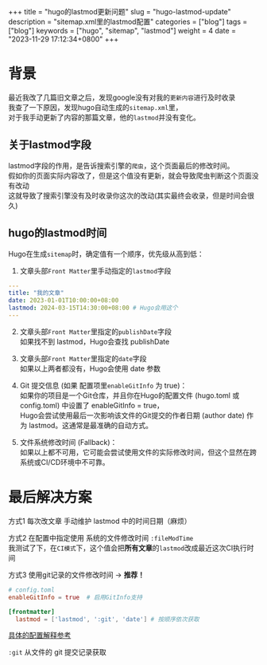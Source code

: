 +++
title = "hugo的lastmod更新问题"
slug = "hugo-lastmod-update"
description = "sitemap.xml里的lastmod配置"
categories = ["blog"]
tags = ["blog"]
keywords = ["hugo", "sitemap", "lastmod"]
weight = 4
date = "2023-11-29 17:12:34+0800"
+++

# 背景

最近我改了几篇旧文章之后，发现google没有对我的`更新内容`进行及时收录  
我查了一下原因，发现hugo自动生成的`sitemap.xml`里，  
对于我手动更新了内容的那篇文章，他的`lastmod`并没有变化。

## 关于lastmod字段
lastmod字段的作用，是告诉搜索引擎的`爬虫`，这个页面最后的修改时间。  
假如你的页面实际内容改了，但是这个值没有更新，就会导致爬虫判断这个页面没有改动    
这就导致了搜索引擎没有及时收录你这次的改动(其实最终会收录，但是时间会很久)

## hugo的lastmod时间

Hugo在生成`sitemap`时，确定<lastmod>值有一个顺序，优先级从高到低：

1. 文章头部`Front Matter`里手动指定的`lastmod`字段
``` Yaml
---
title: "我的文章"
date: 2023-01-01T10:00:00+08:00
lastmod: 2024-03-15T14:30:00+08:00 # Hugo会用这个
---
```

2. 文章头部`Front Matter`里指定的`publishDate`字段  
如果找不到 lastmod，Hugo会查找 publishDate

3. 文章头部`Front Matter`里指定的`date`字段  
如果以上两者都没有，Hugo会使用 date 参数

4. Git 提交信息 (如果 配置项里`enableGitInfo` 为 true)：   
如果你的项目是一个Git仓库，并且你在Hugo的配置文件 (hugo.toml 或 config.toml) 中设置了 enableGitInfo = true，  
Hugo会尝试使用最后一次影响该文件的Git提交的作者日期 (author date) 作为 lastmod。这通常是最准确的自动方式。  

5. 文件系统修改时间 (Fallback)：  
如果以上都不可用，它可能会尝试使用文件的实际修改时间，但这个显然在跨系统或CI/CD环境中不可靠。


# 最后解决方案

方式1 每次改文章 手动维护 lastmod 中的时间日期（麻烦）

方式2 在配置中指定使用 系统的文件修改时间 `:fileModTime`   
我测试了下，在`CI模式`下，这个值会把**所有文章**的`lastmod`改成最近这次CI执行时间

方式3 使用git记录的文件修改时间 -> **推荐！**

``` toml
# config.toml
enableGitInfo = true  # 启用GitInfo支持

[frontmatter]
  lastmod = ['lastmod', ':git', 'date'] # 按顺序依次获取
``` 

[具体的配置解释参考](https://gohugo.io/configuration/front-matter/)

`:git` 从文件的 git 提交记录获取




